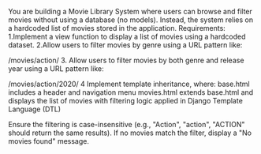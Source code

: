 You are building a Movie Library System where users can browse and filter movies without using a database (no models). Instead, the system relies on a hardcoded list of movies stored in the application.
Requirements:
1.Implement a view function to display a list of movies using a hardcoded dataset.
2.Allow users to filter movies by genre using a URL pattern like:


/movies/action/
3. Allow users to filter movies by both genre and release year using a URL pattern like:

/movies/action/2020/
4 Implement template inheritance, where:
base.html includes a header and navigation menu
movies.html extends base.html and displays the list of movies with filtering logic applied in Django Template Language (DTL)


 Ensure the filtering is case-insensitive (e.g., "Action", "action", "ACTION" should return the same results).
 If no movies match the filter, display a "No movies found" message.